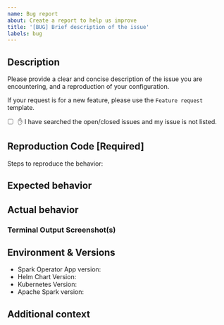 ```yaml
---
name: Bug report
about: Create a report to help us improve
title: '[BUG] Brief description of the issue'
labels: bug
---
```


## Description
Please provide a clear and concise description of the issue you are encountering, and a reproduction of your configuration.

If your request is for a new feature, please use the `Feature request` template.

- [ ] ✋ I have searched the open/closed issues and my issue is not listed.

## Reproduction Code [Required]

<!-- REQUIRED -->

Steps to reproduce the behavior:


## Expected behavior

<!-- A clear and concise description of what you expected to happen -->

## Actual behavior

<!-- A clear and concise description of what actually happened -->

### Terminal Output Screenshot(s)

<!-- Optional but helpful -->


## Environment & Versions

- Spark Operator App version:
- Helm Chart Version: 
- Kubernetes Version:
- Apache Spark version: 

## Additional context

<!-- Add any other context about the problem here -->


